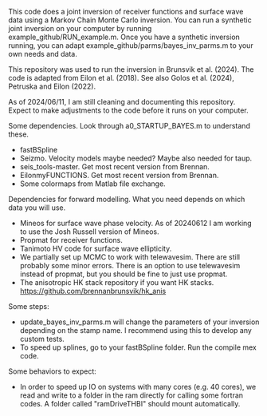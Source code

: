 This code does a joint inversion of receiver functions and surface wave data using a Markov Chain Monte Carlo inversion. You can run a synthetic joint inversion on your computer by running example_github/RUN_example.m. Once you have a synthetic inversion running, you can adapt example_github/parms/bayes_inv_parms.m to your own needs and data. 

This repository was used to run the inversion in Brunsvik et al. (2024). The code is adapted from Eilon et al. (2018). See also Golos et al. (2024), Petruska and Eilon (2022).  

As of 2024/06/11, I am still cleaning and documenting this repository. Expect to make adjustments to the code before it runs on your computer. 

Some dependencies. Look through a0_STARTUP_BAYES.m to understand these.  
- fastBSpline
- Seizmo. Velocity models maybe needed? Maybe also needed for taup. 
- seis_tools-master. Get most recent version from Brennan. 
- EilonmyFUNCTIONS. Get most recent version from Brennan. 
- Some colormaps from Matlab file exchange. 

Dependencies for forward modelling. What you need depends on which data you will use. 
- Mineos for surface wave phase velocity. As of 20240612 I am working to use the Josh Russell version of Mineos.  
- Propmat for receiver functions. 
- Tanimoto HV code for surface wave ellipticity. 
- We partially set up MCMC to work with telewavesim. There are still probably some minor errors. There is an option to use telewavesim instead of propmat, but you should be fine to just use propmat. 
- The anisotropic HK stack repository if you want HK stacks. https://github.com/brennanbrunsvik/hk_anis

Some steps: 
- update_bayes_inv_parms.m will change the parameters of your inversion depending on the stamp name. I recommend using this to develop any custom tests. 
- To speed up splines, go to your fastBSpline folder. Run the compile mex code. 

Some behaviors to expect: 
- In order to speed up IO on systems with many cores (e.g. 40 cores), we read and write to a folder in the ram directly for calling some fortran codes. A folder called "ramDriveTHBI" should mount automatically. 